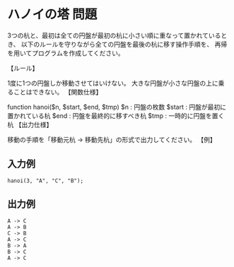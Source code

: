 # ハノイの塔 問題

3つの杭と、最初は全ての円盤が最初の杭に小さい順に重なって置かれているとき、
以下のルールを守りながら全ての円盤を最後の杭に移す操作手順を、
再帰を用いてプログラムを作成してください。

【ルール】

1度に1つの円盤しか移動させてはいけない。
大きな円盤が小さな円盤の上に乗ることはできない。
【関数仕様】

function hanoi($n, $start, $end, $tmp)
$n : 円盤の枚数
$start : 円盤が最初に置かれている杭
$end : 円盤を最終的に移すべき杭
$tmp : 一時的に円盤を置く杭
【出力仕様】

移動の手順を「移動元杭 -> 移動先杭」の形式で出力してください。
【例】


## 入力例
```
hanoi(3, "A", "C", "B");
```

## 出力例
```
A -> C
A -> B
C -> B
A -> C
B -> A
B -> C
A -> C
```
